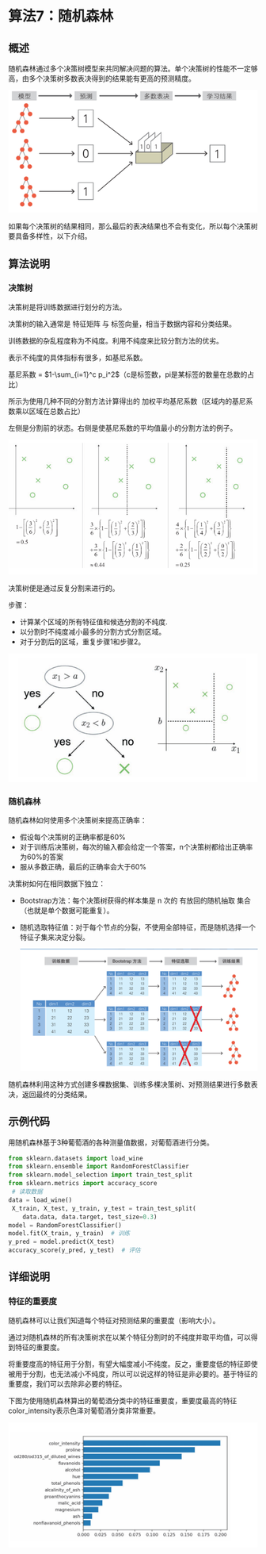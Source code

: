 # 算法7：随机森林

##  概述

随机森林通过多个决策树模型来共同解决问题的算法。单个决策树的性能不一定够高，由多个决策树多数表决得到的结果能有更高的预测精度。

![image.png](images/1.png)

如果每个决策树的结果相同，那么最后的表决结果也不会有变化，所以每个决策树要具备多样性，以下介绍。

## 算法说明

### 决策树

决策树是将训练数据进行划分的方法。

决策树的输入通常是 特征矩阵 与 标签向量，相当于数据内容和分类结果。

训练数据的杂乱程度称为不纯度。利用不纯度来比较分割方法的优劣。

表示不纯度的具体指标有很多，如基尼系数。

基尼系数 = $1-\sum_{i=1}^c p_i^2$（c是标签数，pi是某标签的数量在总数的占比）

所示为使用几种不同的分割方法计算得出的 加权平均基尼系数（区域内的基尼系数乘以区域在总数占比）

左侧是分割前的状态。右侧是使基尼系数的平均值最小的分割方法的例子。

![image.png](images/2.png)

决策树便是通过反复分割来进行的。

步骤：

- 计算某个区域的所有特征值和候选分割的不纯度.
- 以分割时不纯度减小最多的分割方式分割区域。
- 对于分割后的区域，重复步骤1和步骤2。
    
![image.png](images/3.png)

### 随机森林

随机森林如何使用多个决策树来提高正确率：

- 假设每个决策树的正确率都是60%
- 对于训练后决策树，每次的输入都会给定一个答案，n个决策树都给出正确率为60%的答案
- 服从多数正确，最后的正确率会大于60%

决策树如何在相同数据下独立：

- Bootstrap方法：每个决策树获得的样本集是 n 次的 有放回的随机抽取 集合（也就是单个数据可能重复）。
- 随机选取特征值：对于每个节点的分裂，不使用全部特征，而是随机选择一个特征子集来决定分裂。
  
  ![image.png](images/4.png)

随机森林利用这种方式创建多棵数据集、训练多棵决策树、对预测结果进行多数表决，返回最终的分类结果。

## 示例代码

用随机森林基于3种葡萄酒的各种测量值数据，对葡萄酒进行分类。

``` python
from sklearn.datasets import load_wine
from sklearn.ensemble import RandomForestClassifier
from sklearn.model_selection import train_test_split
from sklearn.metrics import accuracy_score
 # 读取数据
data = load_wine()
 X_train, X_test, y_train, y_test = train_test_split(
    data.data, data.target, test_size=0.3)
model = RandomForestClassifier()
model.fit(X_train, y_train)  # 训练
y_pred = model.predict(X_test)
accuracy_score(y_pred, y_test)  # 评估
```

## 详细说明

### 特征的重要度

随机森林可以让我们知道每个特征对预测结果的重要度（影响大小）。

通过对随机森林的所有决策树求在以某个特征分割时的不纯度并取平均值，可以得到特征的重要度。

将重要度高的特征用于分割，有望大幅度减小不纯度。反之，重要度低的特征即使被用于分割，也无法减小不纯度，所以可以说这样的特征是非必要的。基于特征的重要度，我们可以去除非必要的特征。

下图为使用随机森林算出的葡萄酒分类中的特征重要度，重要度最高的特征color_intensity表示色泽对葡萄酒分类非常重要。

  ![image.png](images/5.png)